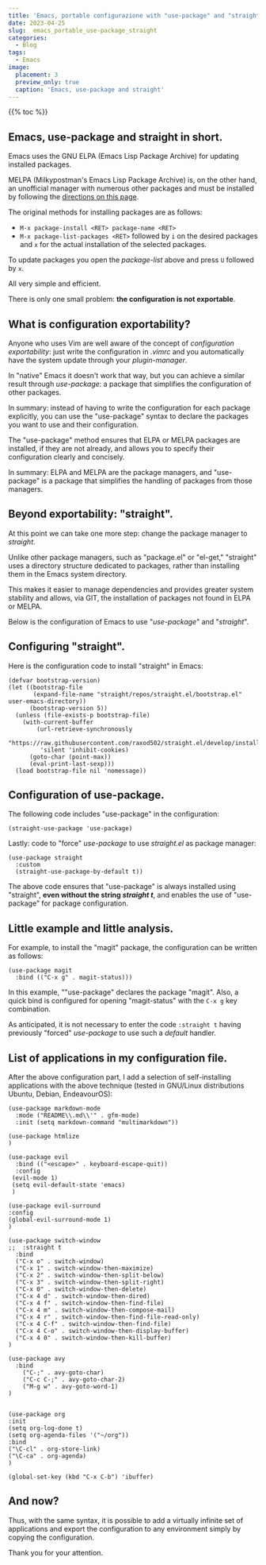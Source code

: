 ```yaml
---
title: 'Emacs, portable configurazione with "use-package" and "straight"'
date: 2023-04-25
slug:  emacs_portable_use-package_straight
categories:
  - Blog
tags:
  - Emacs
image:
  placement: 3
  preview_only: true 
  caption: 'Emacs, use-package and straight'
---
```


{{% toc %}}

## Emacs, use-package and straight in short.

Emacs uses the GNU ELPA (Emacs Lisp Package Archive) for updating installed packages. 

MELPA (Milkypostman's Emacs Lisp Package Archive) is, on the other hand, an unofficial manager with numerous other packages and must be installed by following the [directions on this page](https://melpa.org/#/getting-started).

The original methods for installing packages are as follows:

- `M-x package-install <RET> package-name <RET>`
- `M-x package-list-packages <RET>` followed by `i` on the desired packages and `x` for the actual installation of the selected packages.

To update packages you open the *package-list* above and press `U` followed by `x`.

All very simple and efficient.

There is only one small problem: **the configuration is not exportable**.

## What is configuration exportability?

Anyone who uses Vim are well aware of the concept of *configuration exportability*: just write the configuration in *.vimrc* and you automatically have the  system update through your *plugin-manager*.

In "native" Emacs it doesn't work that way, but you can achieve a similar result through  *use-package*: a package that simplifies the configuration of other packages.

In summary: instead of having to write the configuration for each package explicitly, you can use the "use-package" syntax to declare the packages you want to use and their configuration. 

The "use-package" method ensures that ELPA or MELPA packages are installed, if they are not already, and allows you to specify their configuration clearly and concisely.

In summary: ELPA and MELPA are the package managers, and "use-package" is a package that simplifies the handling of packages from those managers.

## Beyond exportability: "straight".

At this point we can take one more step: change the package manager to *straight*.

Unlike other package managers, such as "package.el" or "el-get," "straight" uses a directory structure dedicated to packages, rather than installing them in the Emacs system directory.

This makes it easier to manage dependencies and provides greater system stability and allows, via GIT, the installation of packages not found in ELPA or MELPA.

Below is the configuration of Emacs to use "*use-package*" and "*straight*".



## Configuring "straight".

Here is the configuration code to install "straight" in Emacs:

```elisp
(defvar bootstrap-version)
(let ((bootstrap-file
       (expand-file-name "straight/repos/straight.el/bootstrap.el" user-emacs-directory))
      (bootstrap-version 5))
  (unless (file-exists-p bootstrap-file)
    (with-current-buffer
        (url-retrieve-synchronously
         "https://raw.githubusercontent.com/raxod502/straight.el/develop/install.el"
         'silent 'inhibit-cookies)
      (goto-char (point-max))
      (eval-print-last-sexp)))
  (load bootstrap-file nil 'nomessage))
```

## Configuration of use-package.

The following code includes "use-package" in the configuration:

```elisp
(straight-use-package 'use-package)
```

Lastly: code to "force" *use-package* to use *straight.el* as package manager:

``` elisp
(use-package straight
  :custom
  (straight-use-package-by-default t))
```

The above code ensures that "use-package" is always installed using "straight", **even without the string *straight t***, and enables the use of "use-package" for package configuration.



## Little example and little analysis.

For example, to install the "magit" package, the configuration can be written as follows:

```elisp
(use-package magit
  :bind (("C-x g" . magit-status)))
```

In this example, ""use-package" declares the package "magit". Also, a quick bind is configured for opening "magit-status" with the `C-x g` key combination.

As anticipated, it is not necessary to enter the code `:straight t` having previously "forced" *use-package* to use such a *default* handler.



## List of applications in my configuration file.

After the above configuration part, I add a selection of self-installing applications with the above technique (tested in GNU/Linux distributions Ubuntu, Debian, EndeavourOS):

```elisp
(use-package markdown-mode
  :mode ("README\\.md\\'" . gfm-mode)
  :init (setq markdown-command "multimarkdown"))

(use-package htmlize
)

(use-package evil
  :bind (("<escape>" . keyboard-escape-quit))
  :config
 (evil-mode 1)
 (setq evil-default-state 'emacs)
 )

(use-package evil-surround
:config
(global-evil-surround-mode 1)
)

(use-package switch-window
;;  :straight t
  :bind 
  ("C-x o" . switch-window)
  ("C-x 1" . switch-window-then-maximize)
  ("C-x 2" . switch-window-then-split-below)
  ("C-x 3" . switch-window-then-split-right)
  ("C-x 0" . switch-window-then-delete)
  ("C-x 4 d" . switch-window-then-dired)
  ("C-x 4 f" . switch-window-then-find-file)
  ("C-x 4 m" . switch-window-then-compose-mail)
  ("C-x 4 r" . switch-window-then-find-file-read-only)
  ("C-x 4 C-f" . switch-window-then-find-file)
  ("C-x 4 C-o" . switch-window-then-display-buffer)
  ("C-x 4 0" . switch-window-then-kill-buffer)
)

(use-package avy
  :bind
    ("C-;" . avy-goto-char)
    ("C-c C-;" . avy-goto-char-2)
    ("M-g w" . avy-goto-word-1)
)


(use-package org
:init
(setq org-log-done t)
(setq org-agenda-files '("~/org"))
:bind
("\C-cl" . org-store-link)
("\C-ca" . org-agenda)
)

(global-set-key (kbd "C-x C-b") 'ibuffer)
```

## And now?

Thus, with the same syntax, it is possible to add a virtually infinite set of applications and export the configuration to any environment simply by copying the configuration.

Thank you for your attention.
